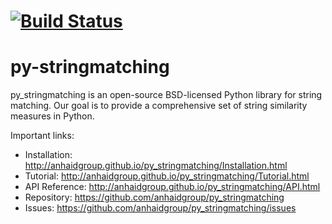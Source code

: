 # [![Build Status](https://travis-ci.org/anhaidgroup/py_stringmatching.svg?branch=master)](https://travis-ci.org/anhaidgroup/py_stringmatching)

# py-stringmatching
py_stringmatching is an open-source BSD-licensed Python library for string matching.  Our goal is to provide a comprehensive set of string similarity measures in Python.

Important links:
 * Installation: http://anhaidgroup.github.io/py_stringmatching/Installation.html
 * Tutorial: http://anhaidgroup.github.io/py_stringmatching/Tutorial.html
 * API Reference: http://anhaidgroup.github.io/py_stringmatching/API.html
 * Repository: https://github.com/anhaidgroup/py_stringmatching
 * Issues: https://github.com/anhaidgroup/py_stringmatching/issues
